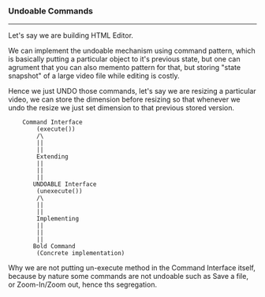 ### Undoable Commands
<hr>

Let's say we are building HTML Editor.

We can implement the undoable mechanism using command pattern, which is basically 
putting a particular object to it's previous state, but one can agrument that you can also memento pattern for that,
but storing "state snapshot" of a large video file while editing is costly. 

Hence we just UNDO those commands, let's say we are resizing a particular video, we can store the dimension before
resizing so that whenever we undo the resize we just set dimension to that previous stored version.   

```
    Command Interface
        (execute())
        /\
        ||
        ||
        Extending
        ||
        ||
        ||
       UNDOABLE Interface
        (unexecute())
        /\
        ||
        ||
        Implementing
        ||
        ||
        ||
       Bold Command
        (Concrete implementation)
```

Why we are not putting un-execute method in the Command Interface itself, because by nature some commands are not undoable
such as Save a file, or Zoom-In/Zoom out, hence ths segregation.
